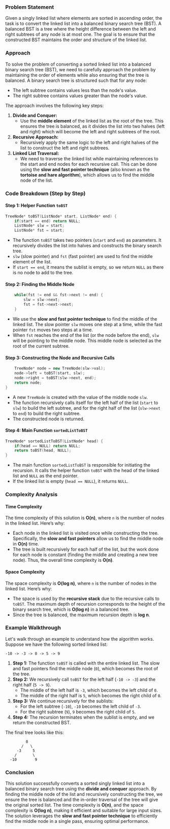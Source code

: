 ### Problem Statement

Given a singly linked list where elements are sorted in ascending order, the task is to convert the linked list into a balanced binary search tree (BST). A balanced BST is a tree where the height difference between the left and right subtrees of any node is at most one. The goal is to ensure that the constructed BST maintains the order and structure of the linked list.

### Approach

To solve the problem of converting a sorted linked list into a balanced binary search tree (BST), we need to carefully approach the problem by maintaining the order of elements while also ensuring that the tree is balanced. A binary search tree is structured such that for any node:
- The left subtree contains values less than the node's value.
- The right subtree contains values greater than the node's value.

The approach involves the following key steps:
1. **Divide and Conquer:** 
   - Use the **middle element** of the linked list as the root of the tree. This ensures the tree is balanced, as it divides the list into two halves (left and right) which will become the left and right subtrees of the root.
2. **Recursive Approach:** 
   - Recursively apply the same logic to the left and right halves of the list to construct the left and right subtrees.
3. **Linked List Traversal:**
   - We need to traverse the linked list while maintaining references to the start and end nodes for each recursive call. This can be done using the **slow and fast pointer technique** (also known as the **tortoise and hare algorithm**), which allows us to find the middle node of the list.

### Code Breakdown (Step by Step)

#### Step 1: Helper Function `toBST`

```cpp
TreeNode* toBST(ListNode* start, ListNode* end) {
    if(start == end) return NULL;
    ListNode* slw = start;
    ListNode* fst = start;
```

- The function `toBST` takes two pointers (`start` and `end`) as parameters. It recursively divides the list into halves and constructs the binary search tree.
- `slw` (slow pointer) and `fst` (fast pointer) are used to find the middle element of the list.
- If `start == end`, it means the sublist is empty, so we return `NULL` as there is no node to add to the tree.

#### Step 2: Finding the Middle Node

```cpp
    while(fst != end && fst->next != end) {
        slw = slw->next;
        fst = fst->next->next;
    }
```

- We use the **slow and fast pointer technique** to find the middle of the linked list. The slow pointer `slw` moves one step at a time, while the fast pointer `fst` moves two steps at a time.
- When `fst` reaches the end of the list (or the node before the end), `slw` will be pointing to the middle node. This middle node is selected as the root of the current subtree.

#### Step 3: Constructing the Node and Recursive Calls

```cpp
    TreeNode* node = new TreeNode(slw->val);
    node->left = toBST(start, slw);
    node->right = toBST(slw->next, end);
    return node;
}
```

- A new `TreeNode` is created with the value of the middle node `slw`.
- The function recursively calls itself for the left half of the list (`start` to `slw`) to build the left subtree, and for the right half of the list (`slw->next` to `end`) to build the right subtree.
- The constructed node is returned.

#### Step 4: Main Function `sortedListToBST`

```cpp
TreeNode* sortedListToBST(ListNode* head) {
    if(head == NULL) return NULL;
    return toBST(head, NULL);
}
```

- The main function `sortedListToBST` is responsible for initiating the recursion. It calls the helper function `toBST` with the head of the linked list and `NULL` as the end pointer.
- If the linked list is empty (`head == NULL`), it returns `NULL`.

### Complexity Analysis

#### Time Complexity

The time complexity of this solution is **O(n)**, where `n` is the number of nodes in the linked list. Here’s why:
- Each node in the linked list is visited once while constructing the tree. Specifically, the **slow and fast pointers** allow us to find the middle node in **O(n)** time.
- The tree is built recursively for each half of the list, but the work done for each node is constant (finding the middle and creating a new tree node). Thus, the overall time complexity is **O(n)**.

#### Space Complexity

The space complexity is **O(log n)**, where `n` is the number of nodes in the linked list. Here’s why:
- The space is used by the **recursive stack** due to the recursive calls to `toBST`. The maximum depth of recursion corresponds to the height of the binary search tree, which is **O(log n)** in a balanced tree.
- Since the tree is balanced, the maximum recursion depth is **log n**.

### Example Walkthrough

Let's walk through an example to understand how the algorithm works. Suppose we have the following sorted linked list:

```
-10 -> -3 -> 0 -> 5 -> 9
```

1. **Step 1:** The function `toBST` is called with the entire linked list. The slow and fast pointers find the middle node (`0`), which becomes the root of the tree.
2. **Step 2:** We recursively call `toBST` for the left half (`-10 -> -3`) and the right half (`5 -> 9`).
   - The middle of the left half is `-3`, which becomes the left child of `0`.
   - The middle of the right half is `5`, which becomes the right child of `0`.
3. **Step 3:** We continue recursively for the sublists:
   - For the left subtree (`-10`), `-10` becomes the left child of `-3`.
   - For the right subtree (`9`), `9` becomes the right child of `5`.
4. **Step 4:** The recursion terminates when the sublist is empty, and we return the constructed BST.

The final tree looks like this:

```
         0
       /   \
     -3     5
    /       \
  -10        9
```

### Conclusion

This solution successfully converts a sorted singly linked list into a balanced binary search tree using the **divide and conquer** approach. By finding the middle node of the list and recursively constructing the tree, we ensure the tree is balanced and the in-order traversal of the tree will give the original sorted list. The time complexity is **O(n)**, and the space complexity is **O(log n)**, making it efficient and suitable for large input sizes. The solution leverages the **slow and fast pointer technique** to efficiently find the middle node in a single pass, ensuring optimal performance.